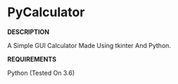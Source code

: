 # PyCalculator

**DESCRIPTION**

A Simple GUI Calculator Made Using tkinter And Python.

**REQUIREMENTS**

Python (Tested On 3.6)
